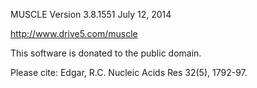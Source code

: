 MUSCLE Version 3.8.1551 July 12, 2014

http://www.drive5.com/muscle

This software is donated to the public domain.

Please cite: Edgar, R.C. Nucleic Acids Res 32(5), 1792-97.
